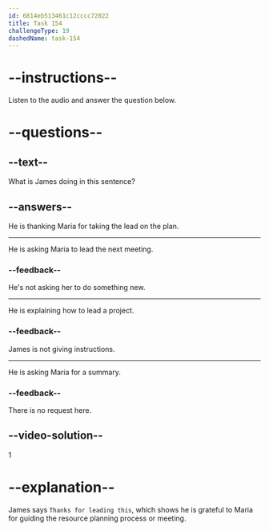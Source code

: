 ```yaml
---
id: 6814eb513461c12cccc72022
title: Task 154
challengeType: 19
dashedName: task-154
---
```


<!-- (Audio) James: Perfect, Maria. Thanks for leading this. -->

# --instructions--

Listen to the audio and answer the question below.

# --questions--

## --text--

What is James doing in this sentence?

## --answers--

He is thanking Maria for taking the lead on the plan.

---

He is asking Maria to lead the next meeting.

### --feedback--

He's not asking her to do something new.

---

He is explaining how to lead a project.

### --feedback--

James is not giving instructions.

---

He is asking Maria for a summary.

### --feedback--

There is no request here.

## --video-solution--

1

# --explanation--

James says `Thanks for leading this`, which shows he is grateful to Maria for guiding the resource planning process or meeting.
